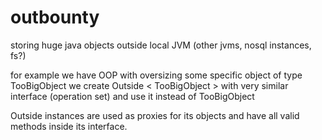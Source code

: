 # outbounty
storing huge java objects outside local JVM (other jvms, nosql instances, fs?)

for example we have OOP with oversizing some specific object of type TooBigObject
we create Outside < TooBigObject > with very similar interface (operation set) and use it instead of TooBigObject

Outside instances are used as proxies for its objects and have all valid methods inside its interface.
